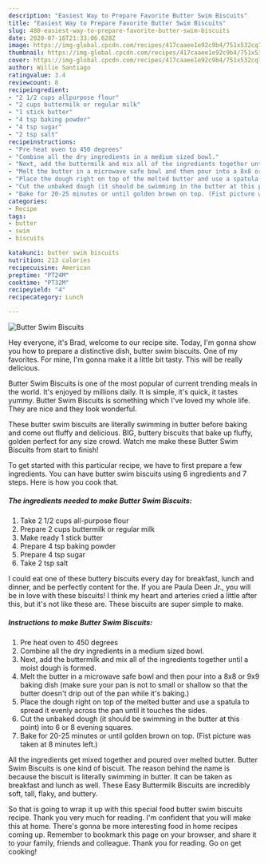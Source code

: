 ```yaml
---
description: "Easiest Way to Prepare Favorite Butter Swim Biscuits"
title: "Easiest Way to Prepare Favorite Butter Swim Biscuits"
slug: 480-easiest-way-to-prepare-favorite-butter-swim-biscuits
date: 2020-07-16T21:33:06.628Z
image: https://img-global.cpcdn.com/recipes/417caaee1e92c9b4/751x532cq70/butter-swim-biscuits-recipe-main-photo.jpg
thumbnail: https://img-global.cpcdn.com/recipes/417caaee1e92c9b4/751x532cq70/butter-swim-biscuits-recipe-main-photo.jpg
cover: https://img-global.cpcdn.com/recipes/417caaee1e92c9b4/751x532cq70/butter-swim-biscuits-recipe-main-photo.jpg
author: Willie Santiago
ratingvalue: 3.4
reviewcount: 8
recipeingredient:
- "2 1/2 cups allpurpose flour"
- "2 cups buttermilk or regular milk"
- "1 stick butter"
- "4 tsp baking powder"
- "4 tsp sugar"
- "2 tsp salt"
recipeinstructions:
- "Pre heat oven to 450 degrees"
- "Combine all the dry ingredients in a medium sized bowl."
- "Next, add the buttermilk and mix all of the ingredients together until a moist dough is formed."
- "Melt the butter in a microwave safe bowl and then pour into a 8x8 or 9x9 baking dish (make sure your pan is not to small or shallow so that the butter doesn&#39;t drip out of the pan while it&#39;s baking.)"
- "Place the dough right on top of the melted butter and use a spatula to spread it evenly across the pan until it touches the sides."
- "Cut the unbaked dough (it should be swimming in the butter at this point) into 6 or 8 evening squares."
- "Bake for 20-25 minutes or until golden brown on top. (Fist picture was taken at 8 minutes left.)"
categories:
- Recipe
tags:
- butter
- swim
- biscuits

katakunci: butter swim biscuits 
nutrition: 213 calories
recipecuisine: American
preptime: "PT24M"
cooktime: "PT32M"
recipeyield: "4"
recipecategory: Lunch

---
```



![Butter Swim Biscuits](https://img-global.cpcdn.com/recipes/417caaee1e92c9b4/751x532cq70/butter-swim-biscuits-recipe-main-photo.jpg)

Hey everyone, it's Brad, welcome to our recipe site. Today, I'm gonna show you how to prepare a distinctive dish, butter swim biscuits. One of my favorites. For mine, I'm gonna make it a little bit tasty. This will be really delicious.

Butter Swim Biscuits is one of the most popular of current trending meals in the world. It's enjoyed by millions daily. It is simple, it's quick, it tastes yummy. Butter Swim Biscuits is something which I've loved my whole life. They are nice and they look wonderful.

These butter swim biscuits are literally swimming in butter before baking and come out fluffy and delicious. BIG, buttery biscuits that bake up fluffy, golden perfect for any size crowd. Watch me make these Butter Swim Biscuits from start to finish!


To get started with this particular recipe, we have to first prepare a few ingredients. You can have butter swim biscuits using 6 ingredients and 7 steps. Here is how you cook that.

<!--inarticleads1-->

##### The ingredients needed to make Butter Swim Biscuits:

1. Take 2 1/2 cups all-purpose flour
1. Prepare 2 cups buttermilk or regular milk
1. Make ready 1 stick butter
1. Prepare 4 tsp baking powder
1. Prepare 4 tsp sugar
1. Take 2 tsp salt


I could eat one of these buttery biscuits every day for breakfast, lunch and dinner, and be perfectly content for the. If you are Paula Deen Jr., you will be in love with these biscuits! I think my heart and arteries cried a little after this, but it&#39;s not like these are. These biscuits are super simple to make. 

<!--inarticleads2-->

##### Instructions to make Butter Swim Biscuits:

1. Pre heat oven to 450 degrees
1. Combine all the dry ingredients in a medium sized bowl.
1. Next, add the buttermilk and mix all of the ingredients together until a moist dough is formed.
1. Melt the butter in a microwave safe bowl and then pour into a 8x8 or 9x9 baking dish (make sure your pan is not to small or shallow so that the butter doesn&#39;t drip out of the pan while it&#39;s baking.)
1. Place the dough right on top of the melted butter and use a spatula to spread it evenly across the pan until it touches the sides.
1. Cut the unbaked dough (it should be swimming in the butter at this point) into 6 or 8 evening squares.
1. Bake for 20-25 minutes or until golden brown on top. (Fist picture was taken at 8 minutes left.)


All the ingredients get mixed together and poured over melted butter. Butter Swim Biscuits is one kind of biscuit. The reason behind the name is because the biscuit is literally swimming in butter. It can be taken as breakfast and lunch as well. These Easy Buttermilk Biscuits are incredibly soft, tall, flaky, and buttery. 

So that is going to wrap it up with this special food butter swim biscuits recipe. Thank you very much for reading. I'm confident that you will make this at home. There's gonna be more interesting food in home recipes coming up. Remember to bookmark this page on your browser, and share it to your family, friends and colleague. Thank you for reading. Go on get cooking!
